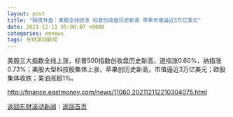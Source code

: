 ```yaml
---
layout: post
title: "隔夜外盘：美股全线收涨 标普创收盘历史新高 苹果市值逼近3万亿美元"
date: 2021-12-11 05:00:07 +0800
categories: emnews
tags: 东财滚动新闻
---
```


美股三大指数全线上涨，标普500指数创收盘历史新高，道指涨0.60%，纳指涨0.73%；美股大型科技股集体上涨，苹果创历史新高，市值逼近3万亿美元；欧股集体收跌；美油涨超1%。

<http://finance.eastmoney.com/news/11060,202112112210304075.html>

[返回东财滚动新闻](//finews.withounder.com/emnews/)｜[返回首页](//finews.withounder.com/)